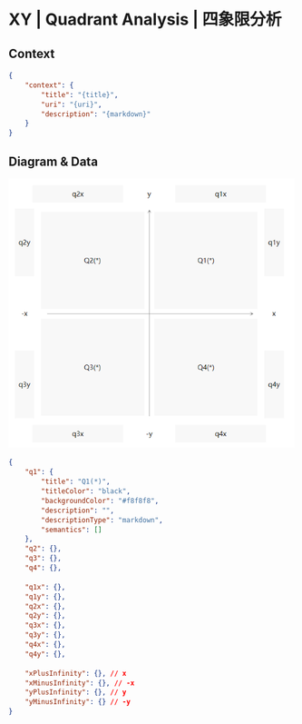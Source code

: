 # XY | Quadrant Analysis | 四象限分析


## Context
```json
{
    "context": {
        "title": "{title}",
        "uri": "{uri}",
        "description": "{markdown}"
    }
}
```

## Diagram & Data
![](images/quadrant-analysis.png)

```json
{
    "q1": {
        "title": "Q1(*)",
        "titleColor": "black",
        "backgroundColor": "#f8f8f8",
        "description": "",
        "descriptionType": "markdown",
        "semantics": []
    },
    "q2": {},
    "q3": {},
    "q4": {},

    "q1x": {},
    "q1y": {},
    "q2x": {},
    "q2y": {},
    "q3x": {},
    "q3y": {},
    "q4x": {},
    "q4y": {},

    "xPlusInfinity": {}, // x
    "xMinusInfinity": {}, // -x
    "yPlusInfinity": {}, // y
    "yMinusInfinity": {} // -y
}
```
